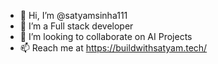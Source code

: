 - 👋 Hi, I’m @satyamsinha111
- 👀 I’m a Full stack developer
- 💞️ I’m looking to collaborate on AI Projects
- 📫 Reach me at https://buildwithsatyam.tech/

